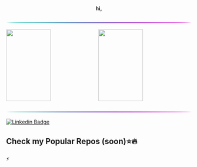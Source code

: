 <div align="center">
  <h4> hi,  </h4>
</div>

![image](https://raw.githubusercontent.com/Igor-Vicente/Igor-Vicente/main/line.png)

<div>    
  <img width="49%" height="195px" src="https://awesome-github-stats.azurewebsites.net/user-stats/Igor-Vicente?cardType=level&theme=calm&preferLogin=false&Background=FFFFFF00&Text=14B2EE&Title=55A48C&Border=DDDDDD00&Ring=55A48C" /> 
  <img width="49%" height="195px" src="https://github-readme-stats.vercel.app/api/top-langs/?username=Igor-Vicente&layout=compact&title_color=55A48C&text_color=fff&bg_color=0d1117&border_color=fff0" />  
</div>

![image](https://raw.githubusercontent.com/Igor-Vicente/Igor-Vicente/main/line.png)

[![Linkedin Badge](https://img.shields.io/badge/-LinkedIn-blue?style=flat-square&logo=Linkedin&logoColor=white&link)](https://www.linkedin.com/in/igor-vicente-machado-1818a8219/)

## Check my Popular Repos (soon)⭐🔥 
⚡
<!--
<div>    
  <a href="" target="_blank"><img width="100px" height="100px" src="" /></a>
</div>
-->
<br />
